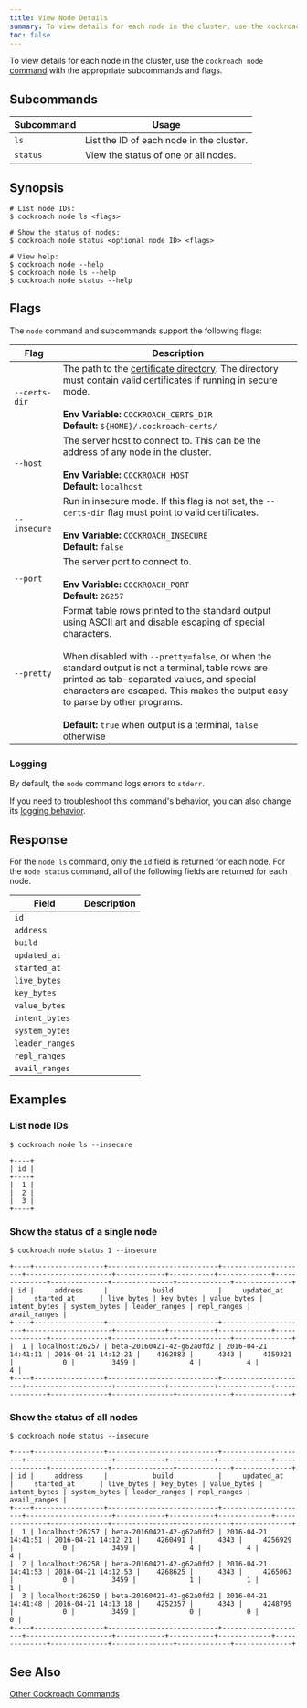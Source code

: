 ```yaml
---
title: View Node Details
summary: To view details for each node in the cluster, use the cockroach node command with the appropriate subcommands and flags.
toc: false
---
```


To view details for each node in the cluster, use the `cockroach node` [command](cockroach-commands.html) with the appropriate subcommands and flags.

<div id="toc"></div>

## Subcommands

Subcommand | Usage
-----------|------
`ls` | List the ID of each node in the cluster.
`status` | View the status of one or all nodes.

## Synopsis

~~~ shell
# List node IDs:
$ cockroach node ls <flags>

# Show the status of nodes:
$ cockroach node status <optional node ID> <flags>

# View help:
$ cockroach node --help
$ cockroach node ls --help
$ cockroach node status --help
~~~

## Flags

The `node` command and subcommands support the following flags:

Flag | Description
-----|------------
`--certs-dir` | The path to the [certificate directory](create-security-certificates.html). The directory must contain valid certificates if running in secure mode.<br><br>**Env Variable:** `COCKROACH_CERTS_DIR`<br>**Default:** `${HOME}/.cockroach-certs/`
`--host` | The server host to connect to. This can be the address of any node in the cluster. <br><br>**Env Variable:** `COCKROACH_HOST`<br>**Default:** `localhost`
`--insecure` | Run in insecure mode. If this flag is not set, the `--certs-dir` flag must point to valid certificates.<br><br>**Env Variable:** `COCKROACH_INSECURE`<br>**Default:** `false`
`--port` | The server port to connect to. <br><br>**Env Variable:** `COCKROACH_PORT`<br>**Default:** `26257`
`--pretty` | Format table rows printed to the standard output using ASCII art and disable escaping of special characters.<br><br>When disabled with `--pretty=false`, or when the standard output is not a terminal, table rows are printed as tab-separated values, and special characters are escaped. This makes the output easy to parse by other programs.<br><br>**Default:** `true` when output is a terminal, `false` otherwise

### Logging

By default, the `node` command logs errors to `stderr`.

If you need to troubleshoot this command's behavior, you can also change its [logging behavior](debug-and-error-logs.html).

## Response

For the `node ls` command, only the `id` field is returned for each node. For the `node status` command, all of the following fields are returned for each node.

Field | Description
----------|------------
`id` |
`address` |
`build` |
`updated_at` |
`started_at` |
`live_bytes` |
`key_bytes` |
`value_bytes` |
`intent_bytes` |
`system_bytes` |
`leader_ranges` |
`repl_ranges` |
`avail_ranges` |

## Examples

### List node IDs

~~~ shell
$ cockroach node ls --insecure
~~~

~~~
+----+
| id |
+----+
|  1 |
|  2 |
|  3 |
+----+
~~~

### Show the status of a single node

~~~ shell
$ cockroach node status 1 --insecure
~~~

~~~
+----+-----------------+---------------------------+---------------------+---------------------+------------+-----------+-------------+--------------+--------------+---------------+-------------+--------------+
| id |     address     |           build           |     updated_at      |     started_at      | live_bytes | key_bytes | value_bytes | intent_bytes | system_bytes | leader_ranges | repl_ranges | avail_ranges |
+----+-----------------+---------------------------+---------------------+---------------------+------------+-----------+-------------+--------------+--------------+---------------+-------------+--------------+
|  1 | localhost:26257 | beta-20160421-42-g62a0fd2 | 2016-04-21 14:41:11 | 2016-04-21 14:12:21 |    4162883 |      4343 |     4159321 |            0 |         3459 |             4 |           4 |            4 |
+----+-----------------+---------------------------+---------------------+---------------------+------------+-----------+-------------+--------------+--------------+---------------+-------------+--------------+
~~~

### Show the status of all nodes

~~~ shell
$ cockroach node status --insecure
~~~

~~~
+----+-----------------+---------------------------+---------------------+---------------------+------------+-----------+-------------+--------------+--------------+---------------+-------------+--------------+
| id |     address     |           build           |     updated_at      |     started_at      | live_bytes | key_bytes | value_bytes | intent_bytes | system_bytes | leader_ranges | repl_ranges | avail_ranges |
+----+-----------------+---------------------------+---------------------+---------------------+------------+-----------+-------------+--------------+--------------+---------------+-------------+--------------+
|  1 | localhost:26257 | beta-20160421-42-g62a0fd2 | 2016-04-21 14:41:51 | 2016-04-21 14:12:21 |    4260491 |      4343 |     4256929 |            0 |         3459 |             4 |           4 |            4 |
|  2 | localhost:26258 | beta-20160421-42-g62a0fd2 | 2016-04-21 14:41:53 | 2016-04-21 14:12:53 |    4268625 |      4343 |     4265063 |            0 |         3459 |             1 |           1 |            1 |
|  3 | localhost:26259 | beta-20160421-42-g62a0fd2 | 2016-04-21 14:41:48 | 2016-04-21 14:13:18 |    4252357 |      4343 |     4248795 |            0 |         3459 |             0 |           0 |            0 |
+----+-----------------+---------------------------+---------------------+---------------------+------------+-----------+-------------+--------------+--------------+---------------+-------------+--------------+
~~~

## See Also

[Other Cockroach Commands](cockroach-commands.html)
